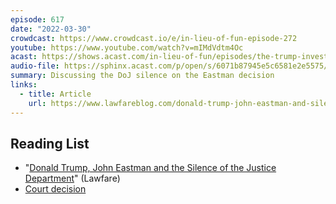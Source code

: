 ```yaml
---
episode: 617
date: "2022-03-30"
crowdcast: https://www.crowdcast.io/e/in-lieu-of-fun-episode-272
youtube: https://www.youtube.com/watch?v=mIMdVdtm4Oc
acast: https://shows.acast.com/in-lieu-of-fun/episodes/the-trump-investigation-and-the-olc-with-pete-strzok
audio-file: https://sphinx.acast.com/p/open/s/6071b87945e5c6581e2e5575/e/6247917fc6b33b0012d0619f/media.mp3
summary: Discussing the DoJ silence on the Eastman decision
links:
  - title: Article
    url: https://www.lawfareblog.com/donald-trump-john-eastman-and-silence-justice-department
---
```


## Reading List

- "[Donald Trump, John Eastman and the Silence of the Justice Department](https://www.lawfareblog.com/donald-trump-john-eastman-and-silence-justice-department)" (Lawfare)
- [Court decision](https://storage.courtlistener.com/recap/gov.uscourts.cacd.841840/gov.uscourts.cacd.841840.260.0.pdf)
